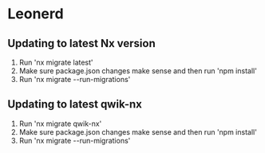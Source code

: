 # Leonerd

## Updating to latest Nx version

1. Run 'nx migrate latest'
2. Make sure package.json changes make sense and then run 'npm install'
3. Run 'nx migrate --run-migrations'

## Updating to latest qwik-nx

1. Run 'nx migrate qwik-nx'
2. Make sure package.json changes make sense and then run 'npm install'
3. Run 'nx migrate --run-migrations'
